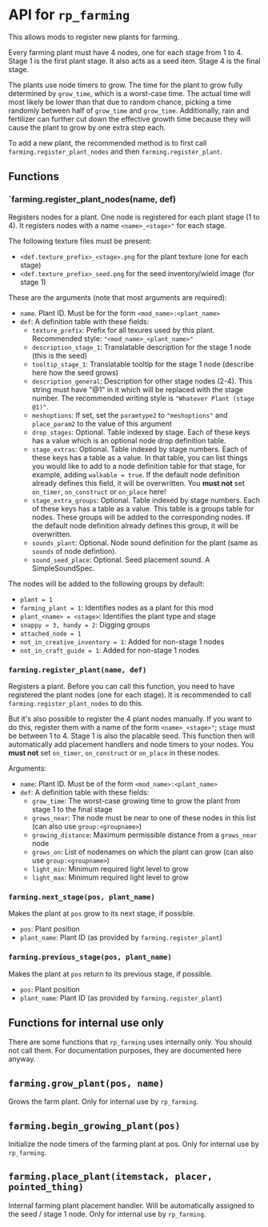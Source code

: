 # API for `rp_farming`

This allows mods to register new plants for farming.

Every farming plant must have 4 nodes, one for each stage from 1 to 4.
Stage 1 is the first plant stage. It also acts as a seed item.
Stage 4 is the final stage.

The plants use node timers to grow. The time for the plant to grow fully determined by `grow_time`, which is a worst-case time. The actual time will most likely be lower than that due to random chance, picking a time randomly between half of `grow_time` and `grow_time`. Additionally, rain and fertilizer can further cut down the effective growth time because they will cause the plant to grow by one extra step each.

To add a new plant, the recommended method is to first call `farming.register_plant_nodes` and then `farming.register_plant`.

## Functions

### `farming.register_plant_nodes(name, def)

Registers nodes for a plant. One node is registered for each plant stage (1 to 4). It registers nodes with a name `<name>_<stage>"` for each stage.

The following texture files must be present:

* `<def.texture_prefix>_<stage>.png` for the plant texture (one for each stage)
* `<def.texture_prefix>_seed.png` for the seed inventory/wield image (for stage 1)

These are the arguments (note that most arguments are required):

* `name`. Plant ID. Must be for the form `<mod_name>:<plant_name>`
* `def`: A definition table with these fields:
   * `texture_prefix`: Prefix for all texures used by this plant. Recommended style: `"<mod_name>_<plant_name>"`
   * `description_stage_1`: Translatable description for the stage 1 node (this is the seed)
   * `tooltip_stage_1`: Translatable tooltip for the stage 1 node (describe here how the seed grows)
   * `description_general`: Description for other stage nodes (2-4). This string must have "@1" in it which will be replaced with the stage number.
     The recommended writing style is `"Whatever Plant (stage @1)"`.
   * `meshoptions`: If set, set the `paramtype2` to `"meshoptions"` and `place_param2` to the value of this argument
   * `drop_stages`: Optional. Table indexed by stage. Each of these keys has a value which is an optional node drop definition table.
   * `stage_extras`: Optional. Table indexed by stage numbers. Each of these keys has a table as a value. In that table, you can list
     things you would like to add to a node definition table for that stage, for example, adding `walkable = true`.
     If the default node definition already defines this field, it will be overwritten.
     You **must not** set `on_timer`, `on_construct` or `on_place` here!
   * `stage_extra_groups`: Optional. Table indexed by stage numbers. Each of these keys has a table as a value. This table is a
     groups table for nodes. These groups will be added to the corresponding nodes.
     If the default node definition already defines this group, it will be overwritten.
   * `sounds_plant`: Optional. Node sound definition for the plant (same as `sounds` of node defintion).
   * `sound_seed_place`: Optional. Seed placement sound. A SimpleSoundSpec.

The nodes will be added to the following groups by default:

* `plant = 1`
* `farming_plant = 1`: Identifies nodes as a plant for this mod
* `plant_<name> = <stage>`: Identifies the plant type and stage
* `snappy = 3, handy = 2`: Digging groups
* `attached_node = 1`
* `not_in_creative_inventory = 1`: Added for non-stage 1 nodes
* `not_in_craft_guide = 1`: Added for non-stage 1 nodes

### `farming.register_plant(name, def)`

Registers a plant. Before you can call this function, you need to have registered the plant nodes (one for each stage). It is recommended to call `farming.register_plant_nodes` to do this.

But it's also possible to register the 4 plant nodes manually. If you want to do this, register them with a name of the form `<name>_<stage>"`; `stage` must be between 1 to 4. Stage 1 is also the placable seed. This function then will automatically add placement handlers and node timers to your nodes. You **must not** set `on_timer`, `on_construct` or `on_place` in these nodes.

Arguments:

* `name`: Plant ID. Must be of the form `<mod_name>:<plant_name>`
* `def`: A definition table with these fields:
    * `grow_time`: The worst-case growing time to grow the plant from stage 1 to the final stage
    * `grows_near`: The node must be near to one of these nodes in this list (can also use `group:<groupname>`)
    * `growing_distance`: Maximum permissible distance from a `grows_near` node
    * `grows_on`: List of nodenames on which the plant can grow (can also use `group:<groupname>`)
    * `light_min`: Minimum required light level to grow
    * `light_max`: Minimum required light level to grow


### `farming.next_stage(pos, plant_name)`

Makes the plant at `pos` grow to its next stage, if possible.

* `pos`: Plant position
* `plant_name`: Plant ID (as provided by `farming.register_plant`)

### `farming.previous_stage(pos, plant_name)`

Makes the plant at `pos` return to its previous stage, if possible.

* `pos`: Plant position
* `plant_name`: Plant ID (as provided by `farming.register_plant`)



## Functions for internal use only

There are some functions that `rp_farming` uses internally only. You should not call them. For documentation purposes,
they are documented here anyway.

## `farming.grow_plant(pos, name)`

Grows the farm plant. Only for internal use by `rp_farming`.

## `farming.begin_growing_plant(pos)`

Initialize the node timers of the farming plant at pos. Only for internal use by `rp_farming`.

## `farming.place_plant(itemstack, placer, pointed_thing)`

Internal farming plant placement handler. Will be automatically assigned to the seed / stage 1 node. Only for internal use by `rp_farming`.
